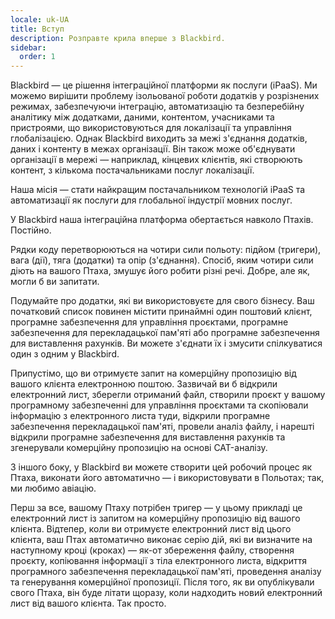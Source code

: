 ```yaml
---
locale: uk-UA
title: Вступ
description: Розправте крила вперше з Blackbird.
sidebar:
  order: 1
---
```


Blackbird — це рішення інтеграційної платформи як послуги (iPaaS).
Ми можемо вирішити проблему ізольованої роботи додатків у розрізнених режимах, забезпечуючи інтеграцію, автоматизацію та безперебійну аналітику між додатками, даними, контентом, учасниками та пристроями, що використовуються для локалізації та управління глобалізацією. Однак Blackbird виходить за межі з'єднання додатків, даних і контенту в межах організації. Він також може об'єднувати організації в мережі — наприклад, кінцевих клієнтів, які створюють контент, з кількома постачальниками послуг локалізації.​

Наша місія — стати найкращим постачальником технологій iPaaS та автоматизації як послуги для глобальної індустрії мовних послуг.

У Blackbird наша інтеграційна платформа обертається навколо Птахів. Постійно.

Рядки коду перетворюються на чотири сили польоту: підйом (тригери), вага (дії), тяга (додатки) та опір (з'єднання). Спосіб, яким чотири сили діють на вашого Птаха, змушує його робити різні речі. Добре, але як, могли б ви запитати.

Подумайте про додатки, які ви використовуєте для свого бізнесу. Ваш початковий список повинен містити принаймні один поштовий клієнт, програмне забезпечення для управління проєктами, програмне забезпечення для перекладацької пам'яті або програмне забезпечення для виставлення рахунків. Ви можете з'єднати їх і змусити спілкуватися один з одним у Blackbird.

Припустімо, що ви отримуєте запит на комерційну пропозицію від вашого клієнта електронною поштою. Зазвичай ви б відкрили електронний лист, зберегли отриманий файл, створили проєкт у вашому програмному забезпеченні для управління проєктами та скопіювали інформацію з електронного листа туди, відкрили програмне забезпечення перекладацької пам'яті, провели аналіз файлу, і нарешті відкрили програмне забезпечення для виставлення рахунків та згенерували комерційну пропозицію на основі CAT-аналізу.

З іншого боку, у Blackbird ви можете створити цей робочий процес як Птаха, виконати його автоматично — і використовувати в Польотах; так, ми любимо авіацію.

Перш за все, вашому Птаху потрібен тригер — у цьому прикладі це електронний лист із запитом на комерційну пропозицію від вашого клієнта. Відтепер, коли ви отримуєте електронний лист від цього клієнта, ваш Птах автоматично виконає серію дій, які ви визначите на наступному кроці (кроках) — як-от збереження файлу, створення проєкту, копіювання інформації з тіла електронного листа, відкриття програмного забезпечення перекладацької пам'яті, проведення аналізу та генерування комерційної пропозиції. Після того, як ви опублікували свого Птаха, він буде літати щоразу, коли надходить новий електронний лист від вашого клієнта. Так просто.
